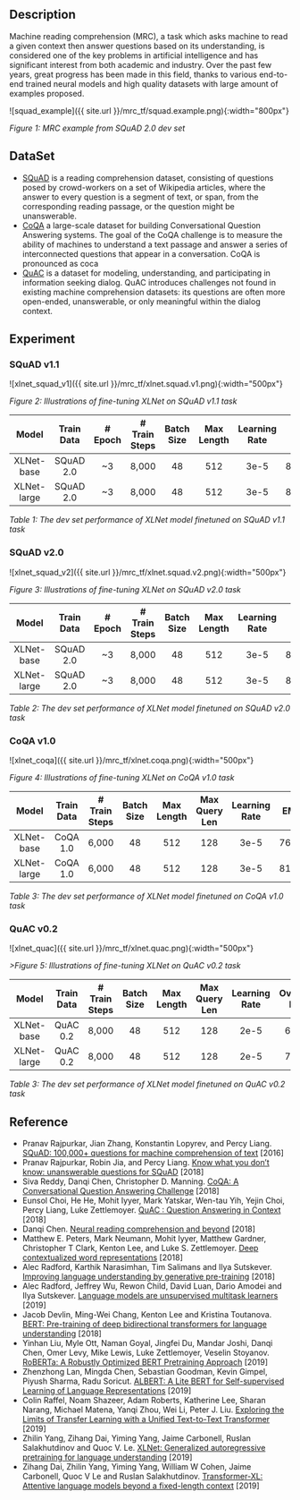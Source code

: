## Description
Machine reading comprehension (MRC), a task which asks machine to read a given context then answer questions based on its understanding, is considered one of the key problems in artificial intelligence and has significant interest from both academic and industry. Over the past few years, great progress has been made in this field, thanks to various end-to-end trained neural models and high quality datasets with large amount of examples proposed.

![squad_example]({{ site.url }}/mrc_tf/squad.example.png){:width="800px"}

*Figure 1: MRC example from SQuAD 2.0 dev set*

## DataSet
* [SQuAD](https://rajpurkar.github.io/SQuAD-explorer/) is a reading comprehension dataset, consisting of questions posed by crowd-workers on a set of Wikipedia articles, where the answer to every question is a segment of text, or span, from the corresponding reading passage, or the question might be unanswerable.
* [CoQA](https://stanfordnlp.github.io/coqa/) a large-scale dataset for building Conversational Question Answering systems. The goal of the CoQA challenge is to measure the ability of machines to understand a text passage and answer a series of interconnected questions that appear in a conversation. CoQA is pronounced as coca
* [QuAC](https://quac.ai/) is a dataset for modeling, understanding, and participating in information seeking dialog. QuAC introduces challenges not found in existing machine comprehension datasets: its questions are often more open-ended, unanswerable, or only meaningful within the dialog context.

## Experiment
### SQuAD v1.1

![xlnet_squad_v1]({{ site.url }}/mrc_tf/xlnet.squad.v1.png){:width="500px"}

*Figure 2: Illustrations of fine-tuning XLNet on SQuAD v1.1 task*

|       Model       | Train Data | # Epoch | # Train Steps | Batch Size | Max Length | Learning Rate |    EM    |    F1    |
|:-----------------:|:----------:|:-------:|:-------------:|:----------:|:----------:|:-------------:|:--------:|:--------:|
|     XLNet-base    |  SQuAD 2.0 |    ~3   |     8,000     |     48     |    512     |      3e-5     |   85.90  |   92.17  |
|     XLNet-large   |  SQuAD 2.0 |    ~3   |     8,000     |     48     |    512     |      3e-5     |   88.61  |   94.28  |

*Table 1: The dev set performance of XLNet model finetuned on SQuAD v1.1 task*

### SQuAD v2.0

![xlnet_squad_v2]({{ site.url }}/mrc_tf/xlnet.squad.v2.png){:width="500px"}

*Figure 3: Illustrations of fine-tuning XLNet on SQuAD v2.0 task*

|       Model       | Train Data | # Epoch | # Train Steps | Batch Size | Max Length | Learning Rate |    EM    |    F1    |
|:-----------------:|:----------:|:-------:|:-------------:|:----------:|:----------:|:-------------:|:--------:|:--------:|
|     XLNet-base    |  SQuAD 2.0 |    ~3   |     8,000     |     48     |    512     |      3e-5     |   80.23  |   82.90  |
|     XLNet-large   |  SQuAD 2.0 |    ~3   |     8,000     |     48     |    512     |      3e-5     |   85.72  |   88.36  |

*Table 2: The dev set performance of XLNet model finetuned on SQuAD v2.0 task*

### CoQA v1.0

![xlnet_coqa]({{ site.url }}/mrc_tf/xlnet.coqa.png){:width="500px"}

*Figure 4: Illustrations of fine-tuning XLNet on CoQA v1.0 task*

|     Model     | Train Data | # Train Steps | Batch Size | Max Length | Max Query Len | Learning Rate |    EM    |    F1    |
|:-------------:|:----------:|:-------------:|:----------:|:----------:|:-------------:|:-------------:|:--------:|:--------:|
|   XLNet-base  |  CoQA 1.0  |     6,000     |     48     |    512     |      128      |      3e-5     |   76.4   |   84.4   |
|   XLNet-large |  CoQA 1.0  |     6,000     |     48     |    512     |      128      |      3e-5     |   81.8   |   89.4   |

*Table 3: The dev set performance of XLNet model finetuned on CoQA v1.0 task*

### QuAC v0.2

![xlnet_quac]({{ site.url }}/mrc_tf/xlnet.quac.png){:width="500px"}

*>Figure 5: Illustrations of fine-tuning XLNet on QuAC v0.2 task*

|     Model     | Train Data | # Train Steps | Batch Size | Max Length | Max Query Len | Learning Rate | Overall F1 |  HEQQ  |  HEQD  |
|:-------------:|:----------:|:-------------:|:----------:|:----------:|:-------------:|:-------------:|:----------:|:------:|:------:|
|   XLNet-base  |  QuAC 0.2  |     8,000     |     48     |    512     |      128      |      2e-5     |    66.4    |  62.6  |   6.8  |
|   XLNet-large |  QuAC 0.2  |     8,000     |     48     |    512     |      128      |      2e-5     |    71.5    |  68.0  |  11.1  |

*Table 3: The dev set performance of XLNet model finetuned on QuAC v0.2 task*

## Reference
* Pranav Rajpurkar, Jian Zhang, Konstantin Lopyrev, and Percy Liang. [SQuAD: 100,000+ questions for machine comprehension of text](https://arxiv.org/abs/1606.05250) [2016]
* Pranav Rajpurkar, Robin Jia, and Percy Liang. [Know what you don’t know: unanswerable questions for SQuAD](https://arxiv.org/abs/1806.03822) [2018]
* Siva Reddy, Danqi Chen, Christopher D. Manning. [CoQA: A Conversational Question Answering Challenge](https://arxiv.org/abs/1808.07042) [2018]
* Eunsol Choi, He He, Mohit Iyyer, Mark Yatskar, Wen-tau Yih, Yejin Choi, Percy Liang, Luke Zettlemoyer. [QuAC : Question Answering in Context](https://arxiv.org/abs/1808.07036) [2018]
* Danqi Chen. [Neural reading comprehension and beyond](https://cs.stanford.edu/~danqi/papers/thesis.pdf) [2018]
* Matthew E. Peters, Mark Neumann, Mohit Iyyer, Matthew Gardner, Christopher T Clark, Kenton Lee, and Luke S. Zettlemoyer. [Deep contextualized word representations](https://arxiv.org/abs/1802.05365) [2018]
* Alec Radford, Karthik Narasimhan, Tim Salimans and Ilya Sutskever. [Improving language understanding by generative pre-training](https://s3-us-west-2.amazonaws.com/openai-assets/research-covers/language-unsupervised/language_understanding_paper.pdf) [2018]
* Alec Radford, Jeffrey Wu, Rewon Child, David Luan, Dario Amodei and Ilya Sutskever. [Language models are unsupervised multitask learners](https://d4mucfpksywv.cloudfront.net/better-language-models/language-models.pdf) [2019]
* Jacob Devlin, Ming-Wei Chang, Kenton Lee and Kristina Toutanova. [BERT: Pre-training of deep bidirectional transformers for language understanding](https://arxiv.org/abs/1810.04805) [2018]
* Yinhan Liu, Myle Ott, Naman Goyal, Jingfei Du, Mandar Joshi, Danqi Chen, Omer Levy, Mike Lewis, Luke Zettlemoyer, Veselin Stoyanov. [RoBERTa: A Robustly Optimized BERT Pretraining Approach](https://arxiv.org/abs/1907.11692) [2019]
* Zhenzhong Lan, Mingda Chen, Sebastian Goodman, Kevin Gimpel, Piyush Sharma, Radu Soricut. [ALBERT: A Lite BERT for Self-supervised Learning of Language Representations](https://arxiv.org/abs/1909.11942) [2019]
* Colin Raffel, Noam Shazeer, Adam Roberts, Katherine Lee, Sharan Narang, Michael Matena, Yanqi Zhou, Wei Li, Peter J. Liu. [Exploring the Limits of Transfer Learning with a Unified Text-to-Text Transformer](https://arxiv.org/abs/1910.10683) [2019]
* Zhilin Yang, Zihang Dai, Yiming Yang, Jaime Carbonell, Ruslan Salakhutdinov and Quoc V. Le. [XLNet: Generalized autoregressive pretraining for language understanding](https://arxiv.org/abs/1906.08237) [2019]
* Zihang Dai, Zhilin Yang, Yiming Yang, William W Cohen, Jaime Carbonell, Quoc V Le and Ruslan Salakhutdinov. [Transformer-XL: Attentive language models beyond a fixed-length context](https://arxiv.org/abs/1901.02860) [2019]
